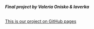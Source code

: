 ###### **Final project by Valeria Onisko & laverka**

[This is our project on GitHub pages ](https://valeriitovstyk.github.io/final "GitHub Pages")

